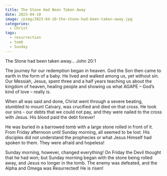 ```yaml
---
title: The Stone Had Been Taken Away
date: 2023-04-10
image: /pimg/2023-04-10-the-stone-had-been-taken-away.jpg
categories:
  - Christ
tags:
  - resurrection
  - tomb
  - Sunday
---
```


<p data-block-key="5qhi1">The Stone had been taken away…  John 20:1<br/></p><p data-block-key="a2rdo">The journey for our redemption began in heaven. God the Son then came to earth in the form of a baby. He lived and walked among us, yet without sin. Our Messiah, Jesus, spent three and a half years teaching us about the kingdom of heaven, healing people and showing us what AGAPE – God’s kind of love – really is.</p><p data-block-key="93qcm">When all was said and done, Christ went through a severe beating, stumbled to mount Calvary, was crucified and died on that cross. He took our sins - our debts that we could not pay, and they were nailed to the cross with Jesus. His blood paid the debt forever!</p><p data-block-key="btmbp">He was buried in a barrowed tomb with a large stone rolled in front of it. From Friday afternoon until Sunday morning, all seemed to be lost. His disciples did not understand the prophecies or what Jesus Himself had spoken to them. They were afraid and hopeless!</p><p data-block-key="df3qb">Sunday morning, however, changed everything! On Friday the Devil thought that he had won; but Sunday morning began with the stone being rolled away, and Jesus no longer in the tomb. The enemy was defeated, and the Alpha and Omega was Resurrected! He is risen! </p>

